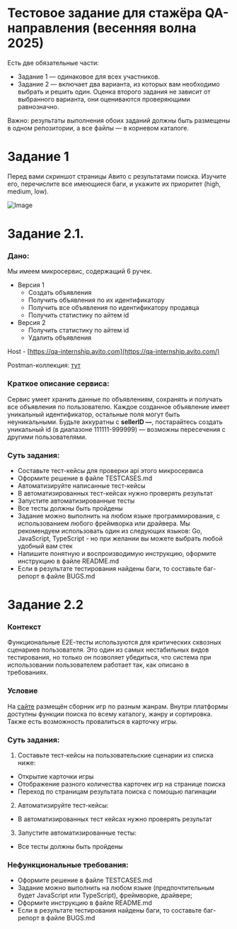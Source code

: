 # Тестовое задание для стажёра QA-направления (весенняя волна 2025)

Есть  две обязательные части:
* Задание 1 — одинаковое для всех участников.  
* Задание 2 — включает два варианта, из которых вам необходимо выбрать и решить один. Оценка второго задания не зависит от выбранного варианта, они оцениваются проверяющими равнозначно.

Важно: результаты выполнения обоих заданий должны быть размещены в одном репозитории, а все файлы — в корневом каталоге.

# Задание 1
Перед вами скриншот страницы Авито с результатами поиска. Изучите его, перечислите все имеющиеся баги, и укажите их приоритет (high, medium, low).

![Image](https://github.com/user-attachments/assets/535dff69-3c6d-4328-9806-81b624ee4064)

# Задание 2.1.
### Дано:

Мы имеем микросервис, содержащий 6 ручек.

- Версия 1
    - Создать объявления
    - Получить объявления по их идентификатору
    - Получить все объявления по идентификатору продавца
    - Получить статистику по айтем id
- Версия 2
    - Получить статистику по айтем id
    - Удалить объявления

Host - [https://qa-internship.avito.com](https://qa-internship.avito.com/)

Postman-коллекция: [тут](https://github.com/avito-tech/tech-internship/blob/main/Tech%20Internships/QA/QA-trainee-assignment-spring-2025/postman_collection.json)

### Краткое описание сервиса:

Сервис умеет хранить данные по объявлениям, сохранять и получать все объявления по пользователю. Каждое созданное объявление имеет уникальный идентификатор, остальные поля могут быть неуникальными. 
Будьте аккуратны с **sellerID —**, постарайтесь создать уникальный id (в диапазоне 111111-999999) — возможны пересечения с другими пользователями.

### Суть задания:

- Составьте тест-кейсы для проверки api этого микросервиса
- Оформите решение в файле TESTCASES.md
- Автоматизируйте написанные тест-кейсы  
- В автоматизированных тест-кейсах нужно проверять результат
- Запустите автоматизированные тесты
- Все тесты должны быть пройдены
- Задание можно выполнить на любом языке программирования, с использованием любого фреймворка или драйвера. Мы рекомендуем использовать один из 
  следующих языков: Go, JavaScript, TypeScript - но при желании вы можете выбрать любой удобный вам стек
- Напишите понятную и воспроизводимую инструкцию, оформите инструкцию в файле README.md
- Если в результате тестирования найдены баги, то составьте баг-репорт в файле BUGS.md

# Задание 2.2
### Контекст
Функциональные Е2Е-тесты используются для критических сквозных сценариев пользователя. Это один из самых нестабильных видов тестирования, но только он позволяет убедиться, что система при использовании пользователем работает так, как описано в требованиях.

### Условие
На [сайте](https://makarovartem.github.io/frontend-avito-tech-test-assignment) размещён сборник игр по разным жанрам. Внутри платформы доступны функции поиска по всему каталогу, жанру и сортировка.  Также есть возможность провалиться в карточку игры.

### Суть задания:
1. Составьте тест-кейсы на пользовательские сценарии из списка ниже:
* Открытие карточки игры
* Отображение разного количества карточек игр на странице поиска
* Переход по страницам результата поиска с помощью пагинации
2. Автоматизируйте тест-кейсы:
* В автоматизированных тест кейсах нужно проверять результат
3. Запустите автоматизированные тесты:
* Все тесты должны быть пройдены

### Нефункциональные требования:
* Оформите решение в файле TESTCASES.md
* Задание можно выполнить на любом языке (предпочтительным будет JavaScript или TypeScript), фреймворке, драйвере;
* Оформите инструкцию в файле README.md
* Если в результате тестирования найдены баги, то составьте баг-репорт в файле BUGS.md
